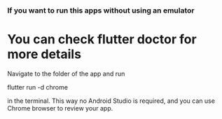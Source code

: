 ### If you want to run this apps without using an emulator
# You can check flutter doctor for more details

Navigate to the folder of the app and run 

flutter run -d chrome

in the terminal. This way no Android Studio is required, and you can use Chrome browser to review your app.
